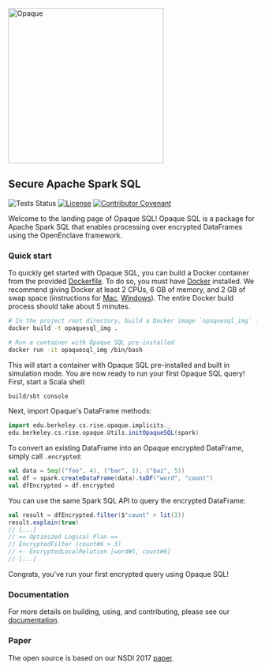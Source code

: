 <img src="https://mc2-project.github.io/opaque-sql/opaque.svg" width="315" alt="Opaque">

## Secure Apache Spark SQL

![Tests Status](https://github.com/mc2-project/opaque/actions/workflows/main.yml/badge.svg) [![License](https://img.shields.io/badge/License-Apache%202.0-blue.svg)](https://opensource.org/licenses/Apache-2.0) [![Contributor Covenant](https://img.shields.io/badge/Contributor%20Covenant-2.0-4baaaa.svg)](CODE_OF_CONDUCT.md)

Welcome to the landing page of Opaque SQL! Opaque SQL is a package for Apache Spark SQL that enables processing over encrypted DataFrames using the OpenEnclave framework. 

### Quick start
To quickly get started with Opaque SQL, you can build a Docker container from the provided [Dockerfile](Dockerfile). To do so, you must have [Docker](https://docs.docker.com/get-docker/) installed. We recommend giving Docker at least 2 CPUs, 6 GB of memory, and 2 GB of swap space (instructions for [Mac](https://docs.docker.com/docker-for-mac/#resources), [Windows](https://docs.docker.com/docker-for-windows/#resources)). The entire Docker build process should take about 5 minutes.

```sh
# In the project root directory, build a Docker image `opaquesql_img` from the Dockerfile
docker build -t opaquesql_img .

# Run a container with Opaque SQL pre-installed
docker run -it opaquesql_img /bin/bash
```

This will start a container with Opaque SQL pre-installed and built in simulation mode. You are now ready to run your first Opaque SQL query! First, start a Scala shell:

```sh
build/sbt console
```

Next, import Opaque's DataFrame methods:

```scala
import edu.berkeley.cs.rise.opaque.implicits._
edu.berkeley.cs.rise.opaque.Utils.initOpaqueSQL(spark)
```

To convert an existing DataFrame into an Opaque encrypted DataFrame, simply call `.encrypted`:

```scala
val data = Seq(("foo", 4), ("bar", 1), ("baz", 5))
val df = spark.createDataFrame(data).toDF("word", "count")
val dfEncrypted = df.encrypted
```

You can use the same Spark SQL API to query the encrypted DataFrame:

```scala
val result = dfEncrypted.filter($"count" > lit(3))
result.explain(true)
// [...]
// == Optimized Logical Plan ==
// EncryptedFilter (count#6 > 3)
// +- EncryptedLocalRelation [word#5, count#6]
// [...]
```

Congrats, you've run your first encrypted query using Opaque SQL! 

### Documentation
For more details on building, using, and contributing, please see our [documentation](https://mc2-project.github.io/opaque-sql/).

### Paper
The open source is based on our NSDI 2017 [paper](https://www.usenix.org/system/files/conference/nsdi17/nsdi17-zheng.pdf).
